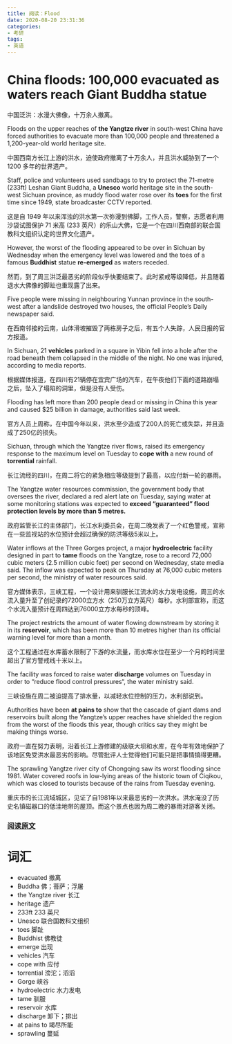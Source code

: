 ```yaml
---
title: 阅读：Flood
date: 2020-08-20 23:31:36
categories:
- 考研
tags:
- 英语
---
```


# China floods: 100,000 **evacuated** as waters reach Giant **Buddha** statue
中国泛洪：水漫大佛像，十万余人撤离。

Floods on the upper reaches of **the Yangtze river** in south-west China have forced authorities to evacuate more than 100,000 people and threatened a 1,200-year-old world heritage site.

中国西南方长江上游的洪水，迫使政府撤离了十万余人，并且洪水威胁到了一个 1200 多年的世界遗产。

Staff, police and volunteers used sandbags to try to protect the 71-metre (233ft) Leshan Giant Buddha, a **Unesco** world heritage site in the south-west Sichuan province, as muddy flood water rose over its **toes** for the first time since 1949, state broadcaster CCTV reported.

这是自 1949 年以来浑浊的洪水第一次弥漫到佛脚，工作人员，警察，志愿者利用沙袋试图保护 71 米高 (233 英尺）的乐山大佛，它是一个在四川西南部的联合国教科文组织认定的世界文化遗产。

 <!-- more --> 

However, the worst of the flooding appeared to be over in Sichuan by Wednesday when the emergency level was lowered and the toes of a famous **Buddhist** statue **re-emerged** as waters receded.

然而，到了周三洪泛最恶劣的阶段似乎快要结束了。此时紧戒等级降低，并且随着退水大佛像的脚趾也重现露了出来。

Five people were missing in neighbouring Yunnan province in the south-west after a landslide destroyed two houses, the official People’s Daily newspaper said.

在西南邻接的云南，山体滑坡摧毁了两栋房子之后，有五个人失踪，人民日报的官方报道。

In Sichuan, 21 **vehicles** parked in a square in Yibin fell into a hole after the road beneath them collapsed in the middle of the night. No one was injured, according to media reports.

根据媒体报道，在四川有21辆停在宜宾广场的汽车，在午夜他们下面的道路崩塌之后，坠入了塌陷的洞里，但是没有人受伤。

Flooding has left more than 200 people dead or missing in China this year and caused $25 billion in damage, authorities said last week.

官方人员上周称，在中国今年以来，洪水至少造成了200人的死亡或失踪，并且造成了250亿的损失。

Sichuan, through which the Yangtze river flows, raised its emergency response to the maximum level on Tuesday to **cope with** a new round of **torrential** rainfall.

长江流经的四川，在周二将它的紧急相应等级提到了最高，以应付新一轮的暴雨。

The Yangtze water resources commission, the government body that oversees the river, declared a red alert late on Tuesday, saying water at some monitoring stations was expected to **exceed “guaranteed” flood protection levels by more than 5 metres.**

政府监管长江的主体部门，长江水利委员会，在周二晚发表了一个红色警戒，宣称在一些监视站的水位预计会超过确保的防洪等级5米以上。

Water inflows at the Three Gorges project, a major **hydroelectric** facility designed in part to **tame** floods on the Yangtze, rose to a record 72,000 cubic meters (2.5 million cubic feet) per second on Wednesday, state media said. The inflow was expected to peak on Thursday at 76,000 cubic meters per second, the ministry of water resources said.

官方媒体表示，三峡工程，一个设计用来驯服长江流水的水力发电设施，周三的水流入量升至了创纪录的72000立方水（250万立方英尺）每秒。水利部宣称，而这个水流入量预计在周四达到76000立方水每秒的顶峰。

The project restricts the amount of water flowing downstream by storing it in its **reservoir**, which has been more than 10 metres higher than its official warning level for more than a month.

这个工程通过在水库蓄水限制了下游的水流量，而水库水位在至少一个月的时间里超出了官方警戒线十米以上。


The facility was forced to raise water **discharge** volumes on Tuesday in order to “reduce flood control pressures“, the water ministry said.

三峡设施在周二被迫提高了排水量，以减轻水位控制的压力，水利部说到。

Authorities have been **at pains to** show that the cascade of giant dams and reservoirs built along the Yangtze’s upper reaches have shielded the region from the worst of the floods this year, though critics say they might be making things worse.

政府一直在努力表明，沿着长江上游修建的级联大坝和水库，在今年有效地保护了该地区免受洪水最恶劣的影响。尽管批评人士觉得他们可能只是把事情搞得更糟。

The sprawling Yangtze river city of Chongqing saw its worst flooding since 1981. Water covered roofs in low-lying areas of the historic town of Ciqikou, which was closed to tourists because of the rains from Tuesday evening.

重庆市的长江流域城区，见证了自1981年以来最恶劣的一次洪水。洪水淹没了历史名镇磁器口的低洼地带的屋顶。而这个景点也因为周二晚的暴雨对游客关闭。

### [阅读原文](https://www.theguardian.com/world/2020/aug/19/china-floods-100000-evacuated-as-waters-reach-leshan-giant-buddha-statue)

# 词汇

- evacuated 撤离
- Buddha  佛；菩萨；浮屠
- the Yangtze river 长江
- heritage 遗产
- 233ft 233 英尺
- Unesco 联合国教科文组织
- toes 脚趾
- Buddhist 佛教徒
- emerge 出现
- vehicles 汽车
- cope with 应付
- torrential 滂沱；滔滔
- Gorge 峡谷
- hydroelectric 水力发电
- tame 驯服
- reservoir 水库
- discharge 卸下；排出
- at pains to 竭尽所能
- sprawling 蔓延
